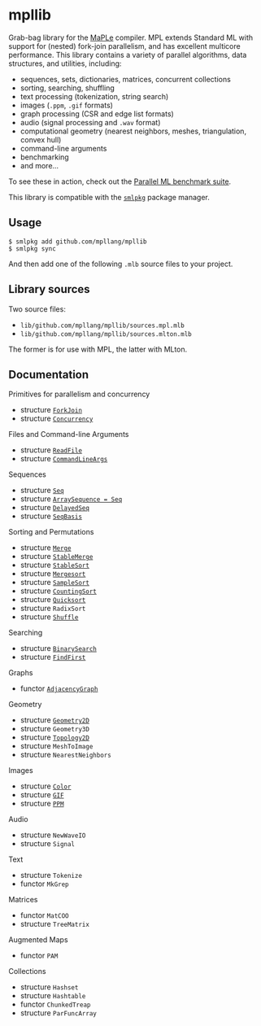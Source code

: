 # mpllib
Grab-bag library for the [MaPLe](https://github.com/mpllang/mpl) compiler.
MPL extends Standard ML with support for (nested) fork-join
parallelism, and has excellent multicore performance. This library contains
a variety of parallel algorithms, data structures, and utilities, including:
  * sequences, sets, dictionaries, matrices, concurrent collections
  * sorting, searching, shuffling
  * text processing (tokenization, string search)
  * images (`.ppm`, `.gif` formats)
  * graph processing (CSR and edge list formats)
  * audio (signal processing and `.wav` format)
  * computational geometry (nearest neighbors, meshes, triangulation, convex hull)
  * command-line arguments
  * benchmarking
  * and more...

To see these in action, check out the
[Parallel ML benchmark suite](https://github.com/mpllang/parallel-ml-bench).

This library is compatible with the
[`smlpkg`](https://github.com/diku-dk/smlpkg) package manager.

## Usage

```
$ smlpkg add github.com/mpllang/mpllib
$ smlpkg sync
```

And then add one of the following `.mlb` source files to your project.

## Library sources

Two source files:

* `lib/github.com/mpllang/mpllib/sources.mpl.mlb`
* `lib/github.com/mpllang/mpllib/sources.mlton.mlb`

The former is for use with MPL, the latter with MLton.

## Documentation

Primitives for parallelism and concurrency
* structure [`ForkJoin`](doc/ForkJoin.md)
* structure [`Concurrency`](doc/Concurrency.md)

Files and Command-line Arguments
* structure [`ReadFile`](doc/ReadFile.md)
* structure [`CommandLineArgs`](doc/CommandLineArgs.md)

Sequences
* structure [`Seq`](doc/Seq.md)
* structure [`ArraySequence = Seq`](doc/Seq.md)
* structure [`DelayedSeq`](doc/DelayedSeq.md)
* structure [`SeqBasis`](doc/SeqBasis.md)

Sorting and Permutations
* structure [`Merge`](doc/Merge.md)
* structure [`StableMerge`](doc/StableMerge.md)
* structure [`StableSort`](doc/StableSort.md)
* structure [`Mergesort`](doc/Mergesort.md)
* structure [`SampleSort`](doc/SampleSort.md)
* structure [`CountingSort`](doc/CountingSort.md)
* structure [`Quicksort`](doc/Quicksort.md)
* structure `RadixSort`
* structure [`Shuffle`](doc/Shuffle.md)

Searching
* structure [`BinarySearch`](doc/BinarySearch.md)
* structure [`FindFirst`](doc/FindFirst.md)

Graphs
* functor [`AdjacencyGraph`](doc/AdjacencyGraph.md)

Geometry
* structure [`Geometry2D`](doc/Geometry2D.md)
* structure `Geometry3D`
* structure [`Topology2D`](doc/Topology2D.md)
* structure `MeshToImage`
* structure `NearestNeighbors`

Images
* structure [`Color`](doc/Color.md)
* structure [`GIF`](doc/GIF.md)
* structure [`PPM`](doc/PPM.md)

Audio
* structure `NewWaveIO`
* structure `Signal`

Text
* structure `Tokenize`
* functor `MkGrep`

Matrices
* functor `MatCOO`
* structure `TreeMatrix`

Augmented Maps
* functor `PAM`

Collections
* structure `Hashset`
* structure `Hashtable`
* functor `ChunkedTreap`
* structure `ParFuncArray`